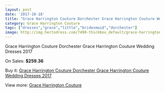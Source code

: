 ```yaml
---
layout: post
date: '2017-10-18'
title: "Grace Harrington Couture Dorchester Grace Harrington Couture Wedding Dresses 2017"
category: Grace Harrington Couture
tags: ["dresses","grace","little","bridesmaid","dorchester"]
image: http://img.hectodress.com/7490-thickbox_default/grace-harrington-couture-dorchester-grace-harrington-couture-wedding-dresses-2013.jpg
---
```

Grace Harrington Couture Dorchester Grace Harrington Couture Wedding Dresses 2017

On Sales: **$259.36**
<a href="https://www.hectodress.com/grace-harrington-couture/3728-grace-harrington-couture-dorchester-grace-harrington-couture-wedding-dresses-2013.html"><amp-img layout="responsive" width="600" height="600" src="//img.hectodress.com/7490-thickbox_default/grace-harrington-couture-dorchester-grace-harrington-couture-wedding-dresses-2013.jpg" alt="Grace Harrington Couture Dorchester Grace Harrington Couture Wedding Dresses 2017 0" /></a>
<a href="https://www.hectodress.com/grace-harrington-couture/3728-grace-harrington-couture-dorchester-grace-harrington-couture-wedding-dresses-2013.html"><amp-img layout="responsive" width="600" height="600" src="//img.hectodress.com/7492-thickbox_default/grace-harrington-couture-dorchester-grace-harrington-couture-wedding-dresses-2013.jpg" alt="Grace Harrington Couture Dorchester Grace Harrington Couture Wedding Dresses 2017 1" /></a>
<a href="https://www.hectodress.com/grace-harrington-couture/3728-grace-harrington-couture-dorchester-grace-harrington-couture-wedding-dresses-2013.html"><amp-img layout="responsive" width="600" height="600" src="//img.hectodress.com/7491-thickbox_default/grace-harrington-couture-dorchester-grace-harrington-couture-wedding-dresses-2013.jpg" alt="Grace Harrington Couture Dorchester Grace Harrington Couture Wedding Dresses 2017 2" /></a>

Buy it: [Grace Harrington Couture Dorchester Grace Harrington Couture Wedding Dresses 2017](https://www.hectodress.com/grace-harrington-couture/3728-grace-harrington-couture-dorchester-grace-harrington-couture-wedding-dresses-2013.html "Grace Harrington Couture Dorchester Grace Harrington Couture Wedding Dresses 2017")

View more: [Grace Harrington Couture](https://www.hectodress.com/66-grace-harrington-couture "Grace Harrington Couture")